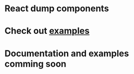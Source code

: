 # React dump components
# Check out [examples](https://stangaone1.github.io/reactjs-components)


# Documentation and examples comming soon
